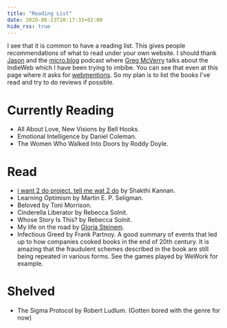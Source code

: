```yaml
---
title: "Reading List"
date: 2020-06-23T20:17:33+02:00
hide_rss: true
---
```


I see that it is common to have a reading list.
This gives people recommendations of what to read under your own website.
I should thank [Jason](https://mjbraganza.com/books-ive-read/) and the [micro.blog](https://monday.micro.blog/2019/06/24/episode-greg-mcverry.html) podcast where [Greg McVerry](https://micro.blog/jgmac1106) talks about the IndieWeb which I have been trying to imbibe.
You can see that even at this page where it asks for [webmentions](https://indieweb.org/Webmention).
So my plan is to list the books I've read and try to do reviews if possible.

# Currently Reading
* All About Love, New Visions by Bell Hooks.
* Emotional Intelligence by Daniel Coleman.
* The Women Who Walked Into Doors by Roddy Doyle.

# Read
* [i want 2 do project. tell me wat 2 do](http://www.shakthimaan.com/what-to-do.html) by Shakthi Kannan.
* Learning Optimism by Martin E. P. Seligman.
* Beloved by Toni Morrison.
* Cinderella Liberator by Rebecca Solnit.
* Whose Story Is This? by Rebecca Solnit.
* My life on the road by [Gloria Steinem](https://www.gloriasteinem.com/about).
* Infectious Greed by Frank Partnoy.
A good summary of events that led up to how companies cooked books in the end of 20th century.
It is amazing that the fraudulent schemes described in the book are still being repeated in various forms.
See the games played by WeWork for example.

# Shelved
* The Sigma Protocol by Robert Ludlum. (Gotten bored with the genre for now)
